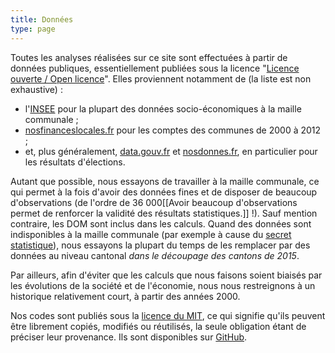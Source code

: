 ```yaml
---
title: Données
type: page
---
```


Toutes les analyses réalisées sur ce site sont effectuées à partir de données publiques, essentiellement publiées sous la licence "[Licence ouverte / Open licence](https://www.etalab.gouv.fr/licence-ouverte-open-licence)". Elles proviennent notamment de (la liste est non exhaustive) :

- l'[INSEE](http://www.insee.fr/fr/bases-de-donnees/) pour la plupart des données socio-économiques à la maille communale ;
- [nosfinanceslocales.fr](http://www.nosfinanceslocales.fr/) pour les comptes des communes de 2000 à 2012 ;
- et, plus généralement, [data.gouv.fr](https://www.data.gouv.fr/) et [nosdonnes.fr](http://www.nosdonnees.fr/), en particulier pour les résultats d'élections.

Autant que possible, nous essayons de travailler à la maille communale, ce qui permet à la fois d'avoir des données fines et de disposer de beaucoup d'observations (de l'ordre de 36 000[[Avoir beaucoup d'observations permet de renforcer la validité des résultats statistiques.]] !). Sauf mention contraire, les DOM sont inclus dans les calculs. Quand des données sont indisponibles à la maille communale (par exemple à cause du [secret statistique](http://www.insee.fr/fr/insee-statistique-publique/default.asp?page=statistique-publique/secret-statistique.htm)), nous essayons la plupart du temps de les remplacer par des données au niveau cantonal *dans le découpage des cantons de 2015*.

Par ailleurs, afin d'éviter que les calculs que nous faisons soient biaisés par les évolutions de la société et de l'économie, nous nous restreignons à un historique relativement court, à partir des années 2000.

Nos codes sont publiés sous la [licence du MIT](http://opensource.org/licenses/MIT), ce qui signifie qu'ils peuvent être librement copiés, modifiés ou réutilisés, la seule obligation étant de préciser leur provenance. Ils sont disponibles sur [GitHub](https://github.com/sylvaindurand/quarte).
